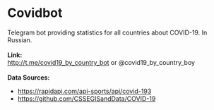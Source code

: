 # Covidbot
Telegram bot providing statistics for all countries about COVID-19. In Russian.
<br><br>
<b>Link:</b><br>
http://t.me/covid19_by_country_bot or @covid19_by_country_boy
<br><br>
<b>Data Sources:</b><br>
* https://rapidapi.com/api-sports/api/covid-193
* https://github.com/CSSEGISandData/COVID-19